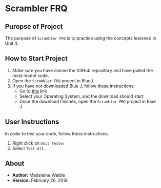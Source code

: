 # Scrambler FRQ

## Puropse of Project

The purpose of `Scrambler FRQ` is to practice using the concepts learened in Unit 4.

## How to Start Project

1. Make sure you have cloned the GitHub repository and have pulled the most recent code.
2. Open the `Scrambler FRQ` project in BlueJ.
3. If you have not downloaded Blue J, follow these instructions:
    * Go to [this](https://www.bluej.org) link
    * Select your Operating System, and the download should start
    * Once the download finishes, open the `Scrambler FRQ` project in Blue J

## User Instructions

In order to test your code, follow these instructions.

1. Right click on `Unit Tester`
2. Select `Test All`.

## About

* **Author:** Madeleine Waldie
* **Version:** February 26, 2019